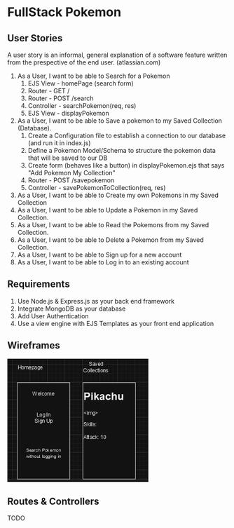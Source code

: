 # FullStack Pokemon

## User Stories

A user story is an informal, general explanation of a software feature written from the prespective of the end user. (atlassian.com)

1. As a User, I want to be able to Search for a Pokemon
   1. EJS View - homePage (search form)
   1. Router - GET /
   1. Router - POST /search
   1. Controller - searchPokemon(req, res)
   1. EJS View - displayPokemon
2. As a User, I want to be able to Save a pokemon to my Saved Collection (Database).
   1. Create a Configuration file to establish a connection to our database (and run it in index.js)
   2. Define a Pokemon Model/Schema to structure the pokemon data that will be saved to our DB
   3. Create form (behaves like a button) in displayPokemon.ejs that says "Add Pokemon My Collection"
   4. Router - POST /savepokemon
   5. Controller - savePokemonToCollection(req, res)
3. As a User, I want to be able to Create my own Pokemons in my Saved Collection
4. As a User, I want to be able to Update a
   Pokemon in my Saved Collection.
5. As a User, I want to be able to Read the Pokemons from my Saved Collection.
6. As a User, I want to be able to Delete a Pokemon from my Saved Collection.
7. As a User, I want to be able to Sign up for a new account
8. As a User, I want to be able to Log in to an existing account

## Requirements

1. Use Node.js & Express.js as your back end framework
2. Integrate MongoDB as your database
3. Add User Authentication
4. Use a view engine with EJS Templates as your front end application

## Wireframes

<img src="./images/wireframes.png">

## Routes & Controllers

TODO
